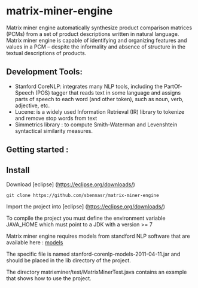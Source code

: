 # matrix-miner-engine

Matrix miner engine automatically synthesize product comparison matrices (PCMs) from a set of product descriptions written in natural language. Matrix miner engine is capable of identifying and organizing features and values in a PCM – despite the informality and absence of structure in the textual descriptions of products.

## Development Tools:

* Stanford CoreNLP: integrates many NLP tools, including the PartOf-Speech (POS) tagger that reads text in some language and assigns parts of speech to each word (and other token), such as noun, verb, adjective, etc. 
* Lucene: is a widely used Information Retrieval (IR) library to tokenize and remove stop words from text
* Simmetrics library : to compute Smith-Waterman and Levenshtein syntactical similarity measures.

## Getting started :

## Install

Download [eclipse] (https://eclipse.org/downloads/)

```
git clone https://github.com/sbennasr/matrix-miner-engine
```
Import the project into [eclipse] (https://eclipse.org/downloads/)

To compile the project you must define the environment variable JAVA_HOME which must point to a JDK with a version >= 7

Matrix miner engine requires models from standford NLP software that are available here : [models](http://nlp.stanford.edu/software/stanford-corenlp-v1.0.3.tgz)

The specific file is named stanford-corenlp-models-2011-04-11.jar and should be placed in the lib directory of the project.

The directory matrixminer/test/MatrixMinerTest.java contains an example that shows how to use the project.
